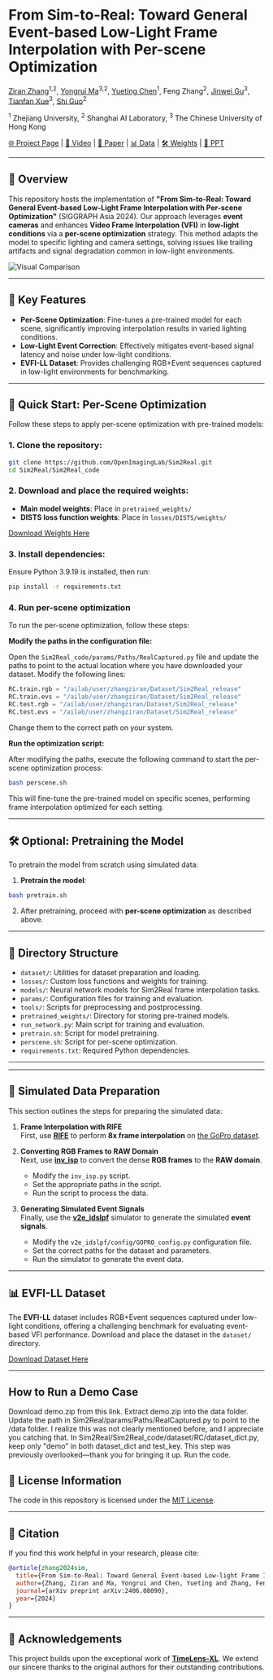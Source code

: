 
# From Sim-to-Real: Toward General Event-based Low-Light Frame Interpolation with Per-scene Optimization

[Ziran Zhang](https://naturezhanghn.github.io)<sup>1,2</sup>, 
[Yongrui Ma](https://scholar.google.com/citations?user=JwQLEocAAAAJ&hl=en)<sup>3,2</sup>, 
[Yueting Chen](https://scholar.google.com/citations?user=gS-0tfAAAAAJ&hl=en)<sup>1</sup>, 
Feng Zhang<sup>2</sup>, 
[Jinwei Gu](https://www.gujinwei.org)<sup>3</sup>, 
[Tianfan Xue](https://tianfan.info)<sup>3</sup>, 
[Shi Guo](https://guoshi28.github.io)<sup>2</sup>

<sup>1</sup> Zhejiang University, <sup>2</sup> Shanghai AI Laboratory, <sup>3</sup> The Chinese University of Hong Kong

[🌐 Project Page](https://openimaginglab.github.io/Sim2Real/) | [🎥 Video](https://www.youtube.com/watch?v=PiYEh_zcG88) | [📄 Paper](https://arxiv.org/pdf/2406.08090) | [📊 Data](https://opendatalab.com/ziranzhang/EVFI-LL) | [🛠️ Weights](https://drive.google.com/file/d/1Siy9vZjsTNZNVR2LTmFsO00DaL8h1HV1/view?usp=drive_link) | [🔖 PPT](https://github.com/OpenImagingLab/Sim2Real/blob/main/PPT.pdf)

---

## 🔔 Overview

This repository hosts the implementation of **"From Sim-to-Real: Toward General Event-based Low-Light Frame Interpolation with Per-scene Optimization"** (SIGGRAPH Asia 2024). Our approach leverages **event cameras** and enhances **Video Frame Interpolation (VFI)** in **low-light conditions** via a **per-scene optimization** strategy. This method adapts the model to specific lighting and camera settings, solving issues like trailing artifacts and signal degradation common in low-light environments.

![Visual Comparison](Sim2Real_code/image.png)

---
## 🔑 Key Features

- **Per-Scene Optimization**: Fine-tunes a pre-trained model for each scene, significantly improving interpolation results in varied lighting conditions.
- **Low-Light Event Correction**: Effectively mitigates event-based signal latency and noise under low-light conditions.
- **EVFI-LL Dataset**: Provides challenging RGB+Event sequences captured in low-light environments for benchmarking.

---

## 🚀 Quick Start: Per-Scene Optimization

Follow these steps to apply per-scene optimization with pre-trained models:

### 1. Clone the repository:

```bash
git clone https://github.com/OpenImagingLab/Sim2Real.git
cd Sim2Real/Sim2Real_code
```

### 2. Download and place the required weights:

- **Main model weights**: Place in `pretrained_weights/`
- **DISTS loss function weights**: Place in `losses/DISTS/weights/`

[Download Weights Here](https://drive.google.com/file/d/1Siy9vZjsTNZNVR2LTmFsO00DaL8h1HV1/view?usp=drive_link)

### 3. Install dependencies:

Ensure Python 3.9.19 is installed, then run:
```bash
pip install -r requirements.txt
```

### 4. Run per-scene optimization

To run the per-scene optimization, follow these steps:

**Modify the paths in the configuration file:**

   Open the `Sim2Real_code/params/Paths/RealCaptured.py` file and update the paths to point to the actual location where you have downloaded your dataset. Modify the following lines:

   ```python
   RC.train.rgb = "/ailab/user/zhangziran/Dataset/Sim2Real_release"
   RC.train.evs = "/ailab/user/zhangziran/Dataset/Sim2Real_release"
   RC.test.rgb = "/ailab/user/zhangziran/Dataset/Sim2Real_release"
   RC.test.evs = "/ailab/user/zhangziran/Dataset/Sim2Real_release"
   ```
Change them to the correct path on your system.

**Run the optimization script:**

After modifying the paths, execute the following command to start the per-scene optimization process:

```bash
bash perscene.sh
```

This will fine-tune the pre-trained model on specific scenes, performing frame interpolation optimized for each setting.

---

## 🛠️ Optional: Pretraining the Model

To pretrain the model from scratch using simulated data:

1. **Pretrain the model**:

```bash
bash pretrain.sh
```

2. After pretraining, proceed with **per-scene optimization** as described above.

---

## 📂 Directory Structure

- `dataset/`: Utilities for dataset preparation and loading.
- `losses/`: Custom loss functions and weights for training.
- `models/`: Neural network models for Sim2Real frame interpolation tasks.
- `params/`: Configuration files for training and evaluation.
- `tools/`: Scripts for preprocessing and postprocessing.
- `pretrained_weights/`: Directory for storing pre-trained models.
- `run_network.py`: Main script for training and evaluation.
- `pretrain.sh`: Script for model pretraining.
- `perscene.sh`: Script for per-scene optimization.
- `requirements.txt`: Required Python dependencies.

---

---

## 📂 Simulated Data Preparation

This section outlines the steps for preparing the simulated data:

1. **Frame Interpolation with RIFE**  
   First, use [**RIFE**](https://github.com/hzwer/ECCV2022-RIFE) to perform **8x frame interpolation** on [the GoPro dataset](http://openaccess.thecvf.com/content_cvpr_2017/html/Nah_Deep_Multi-Scale_Convolutional_CVPR_2017_paper.html).

2. **Converting RGB Frames to RAW Domain**  
   Next, use [**inv_isp**](https://github.com/OpenImagingLab/Sim2Real/tree/main/inv_isp) to convert the dense **RGB frames** to the **RAW domain**.  
   - Modify the `inv_isp.py` script.  
   - Set the appropriate paths in the script.  
   - Run the script to process the data.

3. **Generating Simulated Event Signals**  
   Finally, use the [**v2e_idslpf**](https://github.com/OpenImagingLab/Sim2Real/tree/main/v2e_idslpf) simulator to generate the simulated **event signals**.  
   - Modify the `v2e_idslpf/config/GOPRO_config.py` configuration file.  
   - Set the correct paths for the dataset and parameters.  
   - Run the simulator to generate the event data.

---


## 📊 EVFI-LL Dataset

The **EVFI-LL** dataset includes RGB+Event sequences captured under low-light conditions, offering a challenging benchmark for evaluating event-based VFI performance. Download and place the dataset in the `dataset/` directory.

[Download Dataset Here](https://opendatalab.com/ziranzhang/EVFI-LL)

---


## How to Run a Demo Case
Download demo.zip from this link.
Extract demo.zip into the data folder.
Update the path in Sim2Real/params/Paths/RealCaptured.py to point to the /data folder. I realize this was not clearly mentioned before, and I appreciate you catching that.
In Sim2Real/Sim2Real_code/dataset/RC/dataset_dict.py, keep only "demo" in both dataset_dict and test_key. This step was previously overlooked—thank you for bringing it up.
Run the code.


## 📜 License Information
The code in this repository is licensed under the [MIT License](LICENSE).

---

## 📝 Citation

If you find this work helpful in your research, please cite:

```bibtex
@article{zhang2024sim,
  title={From Sim-to-Real: Toward General Event-based Low-light Frame Interpolation with Per-scene Optimization},
  author={Zhang, Ziran and Ma, Yongrui and Chen, Yueting and Zhang, Feng and Gu, Jinwei and Xue, Tianfan and Guo, Shi},
  journal={arXiv preprint arXiv:2406.08090},
  year={2024}
}
```

---

## 🙏 Acknowledgements

This project builds upon the exceptional work of **[TimeLens-XL](https://github.com/OpenImagingLab/TimeLens-XL)**. We extend our sincere thanks to the original authors for their outstanding contributions.
